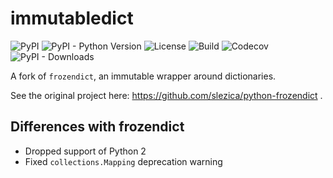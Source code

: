# immutabledict

![PyPI](https://img.shields.io/pypi/v/immutabledict) ![PyPI - Python Version](https://img.shields.io/pypi/pyversions/immutabledict) ![License](https://img.shields.io/pypi/l/immutabledict) ![Build](https://img.shields.io/travis/com/corenting/immutabledict) ![Codecov](https://img.shields.io/codecov/c/github/corenting/immutabledict) ![PyPI - Downloads](https://img.shields.io/pypi/dm/immutabledict)

A fork of ``frozendict``, an immutable wrapper around dictionaries.

See the original project here: https://github.com/slezica/python-frozendict .

## Differences with frozendict

- Dropped support of Python 2
- Fixed `collections.Mapping` deprecation warning
